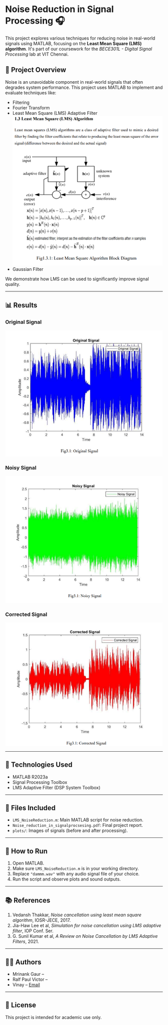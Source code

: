 # Noise Reduction in Signal Processing 🎧

This project explores various techniques for reducing noise in real-world signals using MATLAB, focusing on the **Least Mean Square (LMS) algorithm**. It's part of our coursework for the *BECE301L - Digital Signal Processing* lab at VIT Chennai.

## 📌 Project Overview

Noise is an unavoidable component in real-world signals that often degrades system performance. This project uses MATLAB to implement and evaluate techniques like:
- Filtering
- Fourier Transform
- Least Mean Square (LMS) Adaptive Filter
![LMS_Filter](LMS.png)
- Gaussian Filter

We demonstrate how LMS can be used to significantly improve signal quality.

---

## 📊 Results

### Original Signal
![Original Signal](original_signal.png)

### Noisy Signal
![Noisy Signal](noisy_signal.png)

### Corrected Signal
![Corrected Signal](corrected_signal.png)

---

## 🧪 Technologies Used

- MATLAB R2023a
- Signal Processing Toolbox
- LMS Adaptive Filter (DSP System Toolbox)

---

## 📂 Files Included

- `LMS_NoiseReduction.m`: Main MATLAB script for noise reduction.
- `Noise_reduction_in_signalprocsesing.pdf`: Final project report.
- `plots/`: Images of signals (before and after processing).

---

## 🚀 How to Run

1. Open MATLAB.
2. Make sure `LMS_NoiseReduction.m` is in your working directory.
3. Replace `"dammm.wav"` with any audio signal file of your choice.
4. Run the script and observe plots and sound outputs.

---

## 📚 References

1. Vedansh Thakkar, *Noise cancellation using least mean square algorithm*, IOSR-JECE, 2017.
2. Jia-Haw Lee et al, *Simulation for noise cancellation using LMS adaptive filter*, IOP Conf. Ser.
3. G. Sunil Kumar et al, *A Review on Noise Cancellation by LMS Adaptive Filters*, 2021.

---

## 👨‍💻 Authors

- Mrinank Gaur –
- Ralf Paul Victor – 
- Vinay – [Email](mailto:vinaysharma17005@gmail.com)

---

## 📄 License

This project is intended for academic use only.
